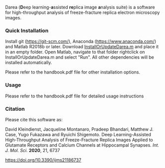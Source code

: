 Darea (**D**eep learning-**a**ssisted **re**plica image **a**nalysis suite) is a software for high-throughput analysis of freeze-fracture replica electron microscopy images.

### Quick Installation
Install git (https://git-scm.com/), Anaconda (https://www.anaconda.com/) and Matlab R2018b or later. Download [InstallOrUpdateDarea.m](https://github.com/DavidKleindienst/Darea/raw/master/InstallOrUpdateDarea.m) and place it in an empty folder. Open Matlab, navigate to that folder rightclick on InstallOrUpdateDarea.m and select "Run". All other dependencies will be installed automatically.

Please refer to the handbook.pdf file for other installation options.

### Usage

Please refer to the handbook.pdf file for detailed usage instructions

### Citation

Please cite this software as:

David Kleindienst, Jacqueline Montanaro, Pradeep Bhandari, Matthew J. Case, Yugo Fukazawa and Ryuichi Shigemoto. Deep Learning-Assisted High-Throughput Analysis of Freeze-Fracture Replica Images Applied to Glutamate Receptors and Calcium Channels at Hippocampal Synapses. *Int. J. Mol. Sci.* **2020**, 21, 6737

<https://doi.org/10.3390/ijms21186737>